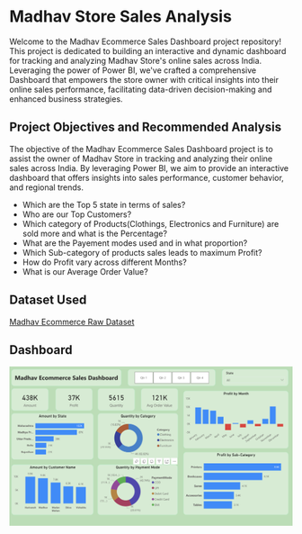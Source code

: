 # Madhav Store Sales Analysis

Welcome to the Madhav Ecommerce Sales Dashboard project repository! This project is dedicated to building an interactive and dynamic dashboard for tracking and analyzing Madhav Store's online sales across India. Leveraging the power of Power BI, we've crafted a comprehensive Dashboard that empowers the store owner with critical insights into their online sales performance, facilitating data-driven decision-making and enhanced business strategies.

## Project Objectives and Recommended Analysis

The objective of the Madhav Ecommerce Sales Dashboard project is to assist the owner of Madhav Store in tracking and analyzing their online sales across India. By leveraging Power BI, we aim to provide an interactive dashboard that offers insights into sales performance, customer behavior, and regional trends.

- Which are the Top 5 state in terms of sales?
- Who are our Top Customers?
- Which category of Products(Clothings, Electronics and Furniture) are sold more and what is the Percentage?
- What are the Payement modes used and in what proportion?
- Which Sub-category of products sales leads to maximum Profit?
- How do Profit vary across different Months?
- What is our Average Order Value?

## Dataset Used

[Madhav Ecommerce Raw Dataset](datasets)


## Dashboard

![Dashboard](Dashboard.png)


